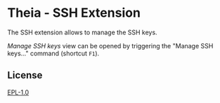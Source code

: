 # Theia - SSH Extension

The SSH extension allows to manage the SSH keys.

*Manage SSH keys* view can be opened by triggering the "Manage SSH keys..." command (shortcut `F1`).

## License

[EPL-1.0](http://www.eclipse.org/legal/epl-v10.html)